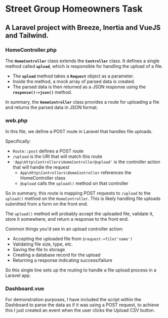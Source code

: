 # Street Group Homeowners Task

## A Laravel project with Breeze, Inertia and VueJS and Tailwind.

### HomeController.php

The **`HomeController`** class extends the **`Controller`** class. It defines a single method called **`upload`**, which is responsible for handling the upload of a file.

-   The **`upload`** method takes a **`Request`** object as a parameter.
-   Inside the method, a mock array of parsed data is created.
-   The parsed data is then returned as a JSON response using the **`response()->json()`** method.

In summary, the **`HomeController`** class provides a route for uploading a file and returns the parsed data in JSON format.

### web.php

In this file, we define a POST route in Laravel that handles file uploads.

Specifically:

-   `Route::post` defines a POST route
-   `/upload` is the URI that will match this route
-   `'App\Http\Controllers\HomeController@upload'` is the controller action that will handle the request
    -   `App\Http\Controllers\HomeController` references the HomeController class
    -   `@upload` calls the `upload()` method on that controller

So in summary, this route is mapping POST requests to `/upload` to the `upload()` method on the `HomeController`. This is likely handling file uploads submitted from a form on the front end.

The `upload()` method will probably accept the uploaded file, validate it, store it somewhere, and return a response to the front end.

Common things you'd see in an upload controller action:

-   Accepting the uploaded file from `$request->file('name')`
-   Validating file size, type, etc.
-   Saving the file to storage
-   Creating a database record for the upload
-   Returning a response indicating success/failure

So this single line sets up the routing to handle a file upload process in a Laravel app.

### Dashboard.vue

For demonstration purposes, I have included the script within the Dashboard to parse the data as if it was using a POST request, to achieve this I just created an event when the user clicks the Upload CSV button.
